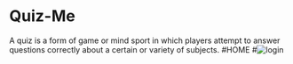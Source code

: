 # Quiz-Me
A quiz is a form of game or mind sport in which players attempt to answer questions correctly about a certain or variety of subjects.
#HOME
#![login](https://user-images.githubusercontent.com/80505785/177041955-22b090f6-17e5-40ab-82bc-d8e94054f8f4.png)
